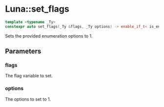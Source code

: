 # Luna::set_flags

```c++
template <typename _Ty>
constexpr auto set_flags(_Ty &flags, _Ty options) -> enable_if_t< is_enum_v< _Ty >, void >
```

Sets the provided enumeration options to 1. 



## Parameters
### flags
The flag variable to set. 

### options
The options to set to 1. 

